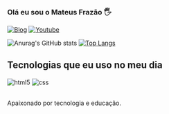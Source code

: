 ### Olá eu sou o Mateus Frazão 🖐️

[![Blog](https://img.shields.io/badge/-Behance-blue?style=for-the-badge&logo=behance&logoColor=white)](https://www.behance.net/mateusfrazo1)
[![Youtube](https://img.shields.io/badge/LinkedIn-0077B5?style=for-the-badge&logo=linkedin&logoColor=white)](https://www.linkedin.com/in/mateus-frazão-607b35174/)


![Anurag's GitHub stats](https://github-readme-stats.vercel.app/api?username=anuraghazra&show_icons=true&theme=dark)
[![Top Langs](https://github-readme-stats.vercel.app/api/top-langs/?username=anuraghazra&layout=compact)](https://github.com/anuraghazra/github-readme-stats)
## Tecnologias que eu uso no meu dia

<div style="display: inline_block">
  <img align="center" alt="html5" src="https://img.shields.io/badge/HTML5-E34F26?style=for-the-badge&logo=html5&logoColor=white" />
  <img align="center" alt="css" src="https://img.shields.io/badge/CSS3-1572B6?style=for-the-badge&logo=css3&logoColor=white" />
  
</div><br/>

Apaixonado por tecnologia e educação.



